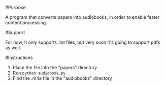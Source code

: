 #Purpose

A program that converts papers into audiobooks, in order to enable faster content processing. 

#Support

For now, it only supports .txt files, but very soon it's going to support pdfs as well. 

#Instructions

1. Place the file into the "papers" directory
2. Run `python audiobook.py` 
3. Find the .m4a file in the "audiobooks" directory
